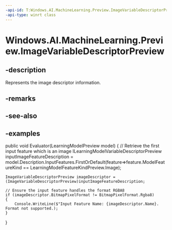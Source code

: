 ```yaml
---
-api-id: T:Windows.AI.MachineLearning.Preview.ImageVariableDescriptorPreview
-api-type: winrt class
---
```


<!-- Class syntax.
public class ImageVariableDescriptorPreview : IImageVariableDescriptorPreview, ILearningModelVariableDescriptorPreview
-->

# Windows.AI.MachineLearning.Preview.ImageVariableDescriptorPreview

## -description
Represents the image descriptor information.

## -remarks

## -see-also

## -examples
public void Evaluator(LearningModelPreview model)
{
	// Retrieve the first input feature which is an image
    ILearningModelVariableDescriptorPreview inputImageFeatureDescription = model.Description.InputFeatures.FirstOrDefault(feature=>feature.ModelFeatureKind == LearningModelFeatureKindPreview.Image);
 
    ImageVariableDescriptorPreview imageDescriptor = (ImageVariableDescriptorPreview)inputImageFeatureDescription;

	// Ensure the input feature handles the format RGBA8
    if (imageDescriptor.BitmapPixelFormat != BitmapPixelFormat.Rgba8)
    {
        Console.WriteLine($"Input Feature Name: {imageDescriptor.Name}. Format not supported.);
    }

 }


